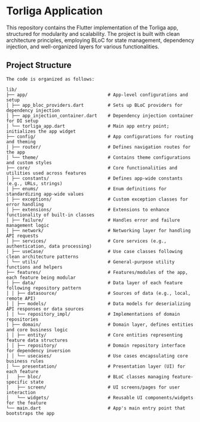 # Torliga Application

This repository contains the Flutter implementation of the Torliga app, structured for modularity and scalability.
The project is built with clean architecture principles, employing BLoC for state management, dependency injection, and well-organized layers for various functionalities.

## Project Structure

    The code is organized as follows:

    lib/
    ├── app/                              # App-level configurations and setup
    │ ├── app_bloc_providers.dart         # Sets up BLoC providers for dependency injection
    │ ├── app_injection_container.dart    # Dependency injection container for DI setup
    │ └── torliga_app.dart                # Main app entry point; initializes the app widget
    ├── config/                           # App configurations for routing and theming
    │ ├── router/                         # Defines navigation routes for the app
    │ └── theme/                          # Contains theme configurations and custom styles
    ├── core/                             # Core functionalities and utilities used across features
    │ ├── constants/                      # Defines app-wide constants (e.g., URLs, strings)
    │ ├── enums/                          # Enum definitions for standardizing app-wide values
    │ ├── exceptions/                     # Custom exception classes for error handling
    │ ├── extensions/                     # Extensions to enhance functionality of built-in classes
    │ ├── failure/                        # Handles error and failure management logic
    │ ├── network/                        # Networking layer for handling API requests
    │ ├── services/                       # Core services (e.g., authentication, data processing)
    │ ├── useCase/                        # Use case classes following clean architecture patterns
    │ └── utils/                          # General-purpose utility functions and helpers
    ├── features/                         # Features/modules of the app, each feature being modular
    │ ├── data/                           # Data layer of each feature following repository pattern
    │ │ ├── datasource/                   # Sources of data (e.g., local, remote API)
    │ │ ├── models/                       # Data models for deserializing API responses or data sources
    │ │ └── repository_impl/              # Implementations of domain repositories
    │ ├── domain/                         # Domain layer, defines entities and core business logic
    │ │ ├── entity/                       # Core entities representing feature data structures
    │ │ ├── repository/                   # Domain repository interface for dependency inversion
    │ │ └── usecases/                     # Use cases encapsulating core business rules
    │ └── presentation/                   # Presentation layer (UI) for each feature
    │   ├── bloc/                         # BLoC classes managing feature-specific state
    │   ├── screen/                       # UI screens/pages for user interaction
    │   └── widgets/                      # Reusable UI components/widgets for the feature
    └── main.dart                         # App's main entry point that bootstraps the app
